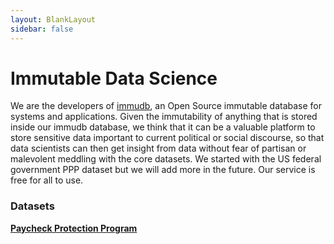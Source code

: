 ```yaml
---
layout: BlankLayout
sidebar: false
---
```


<i-container>
<i-row>
<i-column>

# Immutable Data Science

<div class="info-alert">
    <p>
        We are the developers of <a href="https://immudb.io">immudb</a>, an Open Source immutable database for systems and applications. Given the immutability of anything that is stored inside our immudb database, we think that it can be a valuable platform to store sensitive data important to current political or social discourse, so that data scientists can then get insight from data without fear of partisan or malevolent meddling with the core datasets. We started with the US federal government PPP dataset but we will add more in the future. Our service is free for all to use.
    </p>
</div>
</i-column>
</i-row>
<i-row>
<i-column>

### Datasets

</i-column>
</i-row>
<i-row class="_margin-bottom-2">
<i-column>
<i-card class="link-card">
    <font-awesome-icon class="icon" icon="chevron-right"></font-awesome-icon>
    <a class="_overlay-link" href="https://ppp.immudb.io"><strong>Paycheck Protection Program</strong></a>
</i-card>
</i-column>
</i-row>
</i-container>
